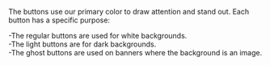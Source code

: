 The buttons use our primary color to draw attention and stand out. Each button has a specific purpose:

-The regular buttons are used for white backgrounds.<br>
-The light buttons are for dark backgrounds.<br>
-The ghost buttons are used on banners where the background is an image.<br>
